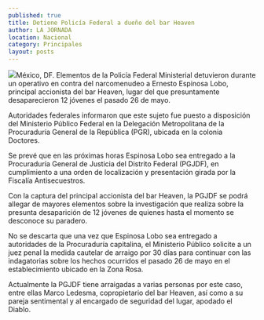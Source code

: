 ```yaml
---
published: true
title: Detiene Policía Federal a dueño del bar Heaven
author: LA JORNADA
location: Nacional
category: Principales
layout: posts
---
```


![](http://i.imgur.com/7j7JOoLm.jpg)México, DF.  Elementos de la Policía Federal Ministerial detuvieron durante un operativo en contra del narcomenudeo a Ernesto Espinosa Lobo, principal accionista del bar Heaven, lugar del que presuntamente desaparecieron 12 jóvenes el pasado 26 de mayo.

Autoridades federales informaron que este sujeto fue puesto a disposición del Ministerio Público Federal en la Delegación Metropolitana de la Procuraduría General de la República (PGR), ubicada en la colonia Doctores.

Se prevé que en las próximas horas Espinosa Lobo sea entregado a la Procuraduría General de Justicia del Distrito Federal (PGJDF), en cumplimiento a una orden de localización y presentación girada por la Fiscalía Antisecuestros.

Con la captura del principal accionista del bar Heaven, la PGJDF se podrá allegar de mayores elementos sobre la investigación que realiza sobre la presunta desaparición de 12 jóvenes de quienes hasta el momento se desconoce su paradero.

No se descarta que una vez que Espinosa Lobo sea entregado a autoridades de la Procuraduría capitalina, el Ministerio Público solicite a un juez penal la medida cautelar de arraigo por 30 días para continuar con las indagatorias sobre los hechos ocurridos el pasado 26 de mayo en el establecimiento ubicado en la Zona Rosa.

Actualmente la PGJDF tiene arraigadas a varias personas por este caso, entre ellas Marco Ledesma, copropietario del bar Heaven, así como a su pareja sentimental y al encargado de seguridad del lugar, apodado el Diablo.
